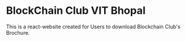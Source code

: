 # BlockChain Club VIT Bhopal 

This is a react-website created for Users to download Blockchain Club's Brochure.